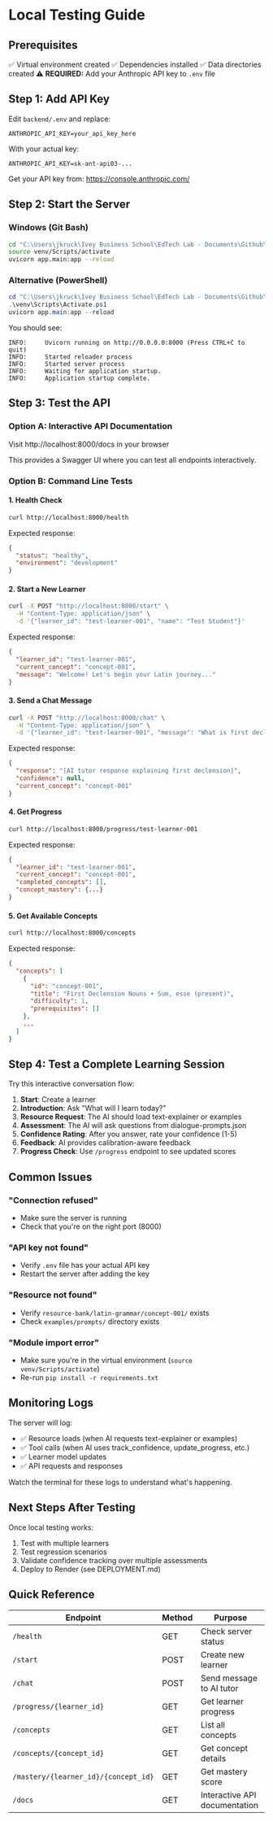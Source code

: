 # Local Testing Guide

## Prerequisites

✅ Virtual environment created
✅ Dependencies installed
✅ Data directories created
⚠️ **REQUIRED:** Add your Anthropic API key to `.env` file

## Step 1: Add API Key

Edit `backend/.env` and replace:
```
ANTHROPIC_API_KEY=your_api_key_here
```

With your actual key:
```
ANTHROPIC_API_KEY=sk-ant-api03-...
```

Get your API key from: https://console.anthropic.com/

## Step 2: Start the Server

### Windows (Git Bash)
```bash
cd "C:\Users\jkruck\Ivey Business School\EdTech Lab - Documents\Github\Actually Self Paced Course\backend"
source venv/Scripts/activate
uvicorn app.main:app --reload
```

### Alternative (PowerShell)
```powershell
cd "C:\Users\jkruck\Ivey Business School\EdTech Lab - Documents\Github\Actually Self Paced Course\backend"
.\venv\Scripts\Activate.ps1
uvicorn app.main:app --reload
```

You should see:
```
INFO:     Uvicorn running on http://0.0.0.0:8000 (Press CTRL+C to quit)
INFO:     Started reloader process
INFO:     Started server process
INFO:     Waiting for application startup.
INFO:     Application startup complete.
```

## Step 3: Test the API

### Option A: Interactive API Documentation
Visit http://localhost:8000/docs in your browser

This provides a Swagger UI where you can test all endpoints interactively.

### Option B: Command Line Tests

#### 1. Health Check
```bash
curl http://localhost:8000/health
```

Expected response:
```json
{
  "status": "healthy",
  "environment": "development"
}
```

#### 2. Start a New Learner
```bash
curl -X POST "http://localhost:8000/start" \
  -H "Content-Type: application/json" \
  -d '{"learner_id": "test-learner-001", "name": "Test Student"}'
```

Expected response:
```json
{
  "learner_id": "test-learner-001",
  "current_concept": "concept-001",
  "message": "Welcome! Let's begin your Latin journey..."
}
```

#### 3. Send a Chat Message
```bash
curl -X POST "http://localhost:8000/chat" \
  -H "Content-Type: application/json" \
  -d '{"learner_id": "test-learner-001", "message": "What is first declension?"}'
```

Expected response:
```json
{
  "response": "[AI tutor response explaining first declension]",
  "confidence": null,
  "current_concept": "concept-001"
}
```

#### 4. Get Progress
```bash
curl http://localhost:8000/progress/test-learner-001
```

Expected response:
```json
{
  "learner_id": "test-learner-001",
  "current_concept": "concept-001",
  "completed_concepts": [],
  "concept_mastery": {...}
}
```

#### 5. Get Available Concepts
```bash
curl http://localhost:8000/concepts
```

Expected response:
```json
{
  "concepts": [
    {
      "id": "concept-001",
      "title": "First Declension Nouns + Sum, esse (present)",
      "difficulty": 1,
      "prerequisites": []
    },
    ...
  ]
}
```

## Step 4: Test a Complete Learning Session

Try this interactive conversation flow:

1. **Start**: Create a learner
2. **Introduction**: Ask "What will I learn today?"
3. **Resource Request**: The AI should load text-explainer or examples
4. **Assessment**: The AI will ask questions from dialogue-prompts.json
5. **Confidence Rating**: After you answer, rate your confidence (1-5)
6. **Feedback**: AI provides calibration-aware feedback
7. **Progress Check**: Use `/progress` endpoint to see updated scores

## Common Issues

### "Connection refused"
- Make sure the server is running
- Check that you're on the right port (8000)

### "API key not found"
- Verify `.env` file has your actual API key
- Restart the server after adding the key

### "Resource not found"
- Verify `resource-bank/latin-grammar/concept-001/` exists
- Check `examples/prompts/` directory exists

### "Module import error"
- Make sure you're in the virtual environment (`source venv/Scripts/activate`)
- Re-run `pip install -r requirements.txt`

## Monitoring Logs

The server will log:
- ✅ Resource loads (when AI requests text-explainer or examples)
- ✅ Tool calls (when AI uses track_confidence, update_progress, etc.)
- ✅ Learner model updates
- ✅ API requests and responses

Watch the terminal for these logs to understand what's happening.

## Next Steps After Testing

Once local testing works:
1. Test with multiple learners
2. Test regression scenarios
3. Validate confidence tracking over multiple assessments
4. Deploy to Render (see DEPLOYMENT.md)

## Quick Reference

| Endpoint | Method | Purpose |
|----------|--------|---------|
| `/health` | GET | Check server status |
| `/start` | POST | Create new learner |
| `/chat` | POST | Send message to AI tutor |
| `/progress/{learner_id}` | GET | Get learner progress |
| `/concepts` | GET | List all concepts |
| `/concepts/{concept_id}` | GET | Get concept details |
| `/mastery/{learner_id}/{concept_id}` | GET | Get mastery score |
| `/docs` | GET | Interactive API documentation |
